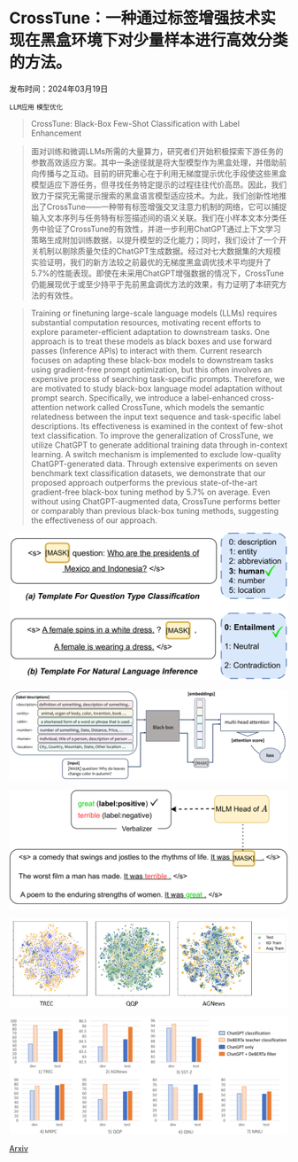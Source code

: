 # CrossTune：一种通过标签增强技术实现在黑盒环境下对少量样本进行高效分类的方法。

发布时间：2024年03月19日

`LLM应用` `模型优化`

> CrossTune: Black-Box Few-Shot Classification with Label Enhancement

> 面对训练和微调LLMs所需的大量算力，研究者们开始积极探索下游任务的参数高效适应方案。其中一条途径就是将大型模型作为黑盒处理，并借助前向传播与之互动。目前的研究重心在于利用无梯度提示优化手段使这些黑盒模型适应下游任务，但寻找任务特定提示的过程往往代价高昂。因此，我们致力于探究无需提示搜索的黑盒语言模型适应技术。为此，我们创新性地推出了CrossTune——一种带有标签增强交叉注意力机制的网络，它可以捕捉输入文本序列与任务特有标签描述间的语义关联。我们在小样本文本分类任务中验证了CrossTune的有效性，并进一步利用ChatGPT通过上下文学习策略生成附加训练数据，以提升模型的泛化能力；同时，我们设计了一个开关机制以剔除质量欠佳的ChatGPT生成数据。经过对七大数据集的大规模实验证明，我们的新方法较之前最优的无梯度黑盒调优技术平均提升了5.7%的性能表现。即使在未采用ChatGPT增强数据的情况下，CrossTune仍能展现优于或至少持平于先前黑盒调优方法的效果，有力证明了本研究方法的有效性。

> Training or finetuning large-scale language models (LLMs) requires substantial computation resources, motivating recent efforts to explore parameter-efficient adaptation to downstream tasks. One approach is to treat these models as black boxes and use forward passes (Inference APIs) to interact with them. Current research focuses on adapting these black-box models to downstream tasks using gradient-free prompt optimization, but this often involves an expensive process of searching task-specific prompts. Therefore, we are motivated to study black-box language model adaptation without prompt search. Specifically, we introduce a label-enhanced cross-attention network called CrossTune, which models the semantic relatedness between the input text sequence and task-specific label descriptions. Its effectiveness is examined in the context of few-shot text classification. To improve the generalization of CrossTune, we utilize ChatGPT to generate additional training data through in-context learning. A switch mechanism is implemented to exclude low-quality ChatGPT-generated data. Through extensive experiments on seven benchmark text classification datasets, we demonstrate that our proposed approach outperforms the previous state-of-the-art gradient-free black-box tuning method by 5.7% on average. Even without using ChatGPT-augmented data, CrossTune performs better or comparably than previous black-box tuning methods, suggesting the effectiveness of our approach.

![CrossTune：一种通过标签增强技术实现在黑盒环境下对少量样本进行高效分类的方法。](../../../paper_images/2403.12468/x1.png)

![CrossTune：一种通过标签增强技术实现在黑盒环境下对少量样本进行高效分类的方法。](../../../paper_images/2403.12468/x2.png)

![CrossTune：一种通过标签增强技术实现在黑盒环境下对少量样本进行高效分类的方法。](../../../paper_images/2403.12468/x3.png)

![CrossTune：一种通过标签增强技术实现在黑盒环境下对少量样本进行高效分类的方法。](../../../paper_images/2403.12468/embedding_plots.png)

![CrossTune：一种通过标签增强技术实现在黑盒环境下对少量样本进行高效分类的方法。](../../../paper_images/2403.12468/x4.png)

[Arxiv](https://arxiv.org/abs/2403.12468)